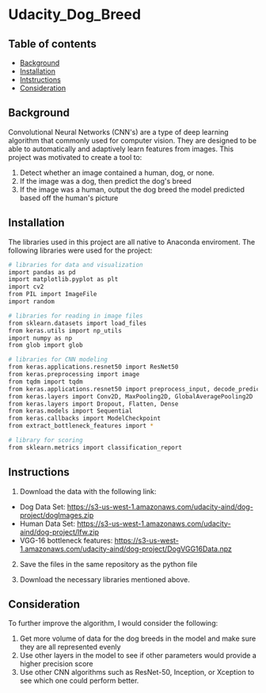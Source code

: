 # Udacity_Dog_Breed
 
## Table of contents

- [Background](#background)
- [Installation](#installation)
- [Intstructions](#instructions)
- [Consideration](#consideration)


## Background

Convolutional Neural Networks (CNN's) are a type of deep learning algorithm that commonly used for computer vision. They are designed to be able to automatically and adaptively learn features from images. This project was motivated to create a tool to:
1. Detect whether an image contained a human, dog, or none.
2. If the image was a dog, then predict the dog's breed
3. If the image was a human, output the dog breed the model predicted based off the human's picture

## Installation
  The libraries used in this project are all native to Anaconda enviroment. The following libraries were used for the project:
```bash
# libraries for data and visualization
import pandas as pd
import matplotlib.pyplot as plt
import cv2
from PIL import ImageFile
import random

# libraries for reading in image files
from sklearn.datasets import load_files       
from keras.utils import np_utils
import numpy as np
from glob import glob

# libraries for CNN modeling
from keras.applications.resnet50 import ResNet50
from keras.preprocessing import image                  
from tqdm import tqdm
from keras.applications.resnet50 import preprocess_input, decode_predictions
from keras.layers import Conv2D, MaxPooling2D, GlobalAveragePooling2D
from keras.layers import Dropout, Flatten, Dense
from keras.models import Sequential
from keras.callbacks import ModelCheckpoint  
from extract_bottleneck_features import *

# library for scoring
from sklearn.metrics import classification_report
```

## Instructions

1. Download the data with the following link:
- Dog Data Set: https://s3-us-west-1.amazonaws.com/udacity-aind/dog-project/dogImages.zip
- Human Data Set: https://s3-us-west-1.amazonaws.com/udacity-aind/dog-project/lfw.zip
- VGG-16 bottleneck features: https://s3-us-west-1.amazonaws.com/udacity-aind/dog-project/DogVGG16Data.npz

2. Save the files in the same repository as the python file

3. Download the necessary libraries mentioned above.

## Consideration
To further improve the algorithm, I would consider the following:
1. Get more volume of data for the dog breeds in the model and make sure they are all represented evenly
2. Use other layers in the model to see if other parameters would provide a higher precision score
3. Use other CNN algorithms such as ResNet-50, Inception, or Xception to see which one  could perform better.


